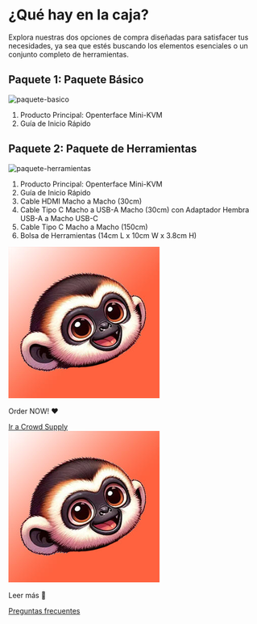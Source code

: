 # ¿Qué hay en la caja?

Explora nuestras dos opciones de compra diseñadas para satisfacer tus necesidades, ya sea que estés buscando los elementos esenciales o un conjunto completo de herramientas.

## Paquete 1: Paquete Básico

![paquete-basico](/images/product/product-option-1-basic.jpg)

1. Producto Principal: Openterface Mini-KVM
2. Guía de Inicio Rápido

## Paquete 2: Paquete de Herramientas

![paquete-herramientas](/images/product/product-option-2-toolkit.jpg)

1. Producto Principal: Openterface Mini-KVM
2. Guía de Inicio Rápido
3. Cable HDMI Macho a Macho (30cm)
4. Cable Tipo C Macho a USB-A Macho (30cm) con Adaptador Hembra USB-A a Macho USB-C
5. Cable Tipo C Macho a Macho (150cm)
6. Bolsa de Herramientas (14cm L x 10cm W x 3.8cm H)

<section class="dialogue-section-white" id="dialogues-section">
    <div class="container">
        <div class="callout-button-container">
            <div class="dialogue-bubble" id="op-bubble">
                <img src="/images/op-avatar.jpg" alt="Avatar" class="avatar" draggable="false">
                <p>Order NOW! ❤️</p>
                <a href="https://www.crowdsupply.com/techxartisan/openterface-mini-kvm" class="md-button md-button--primary" id="join-waitlist-button">Ir a Crowd Supply</a>
            </div>
            <div class="dialogue-bubble" id="op-bubble">
                <img src="/images/op-avatar.jpg" alt="Avatar" class="avatar" draggable="false">
                <p>Leer más 📖</p>
                <a href="/faq" class="md-button md-button--primary" id="join-waitlist-button">Preguntas frecuentes</a>
            </div>
        </div>
    </div>
</section>